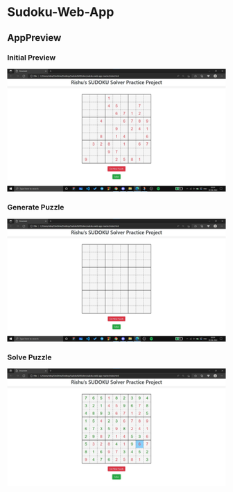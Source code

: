 # Sudoku-Web-App

## AppPreview

### Initial Preview

<p align="center">
  <img src="https://github.com/Rishu1018/Sudoku-Solver/blob/main/App_Preview/Generate_Puzzle_Sudoku_Solver.jpg">
</p>


### Generate Puzzle

<p align="center">
  <img src="https://github.com/Rishu1018/Sudoku-Solver/blob/main/App_Preview/Initial_Peview_Sudoku_Solver.jpg">
</p>


### Solve Puzzle

<p align="center">
  <img src="https://github.com/Rishu1018/Sudoku-Solver/blob/main/App_Preview/Solve_Sudoku_Output.jpg">
</p>

